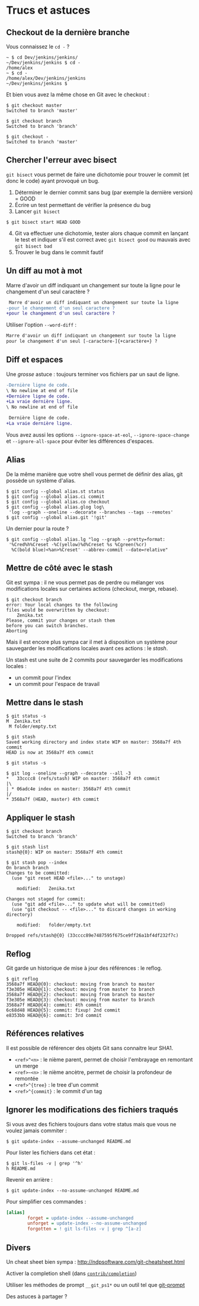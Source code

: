 # Trucs et astuces

<!-- .slide: class="page-title" -->



## Checkout de la dernière branche

Vous connaissez le `cd -` ?
```shell
~ $ cd Dev/jenkins/jenkins/
~/Dev/jenkins/jenkins $ cd -
/home/alex
~ $ cd -
/home/alex/Dev/jenkins/jenkins
~/Dev/jenkins/jenkins $ 
```

Et bien vous avez la même chose en Git avec le checkout :
```shell
$ git checkout master
Switched to branch 'master'

$ git checkout branch
Switched to branch 'branch'

$ git checkout -
Switched to branch 'master'
```



## Chercher l'erreur avec bisect

`git bisect` vous permet de faire une dichotomie pour trouver le commit (et donc le code) ayant provoqué un bug.

1. Déterminer le dernier commit sans bug (par exemple la dernière version) = GOOD
2. Écrire un test permettant de vérifier la présence du bug
3. Lancer `git bisect`
```shell
$ git bisect start HEAD GOOD
```
4. Git va effectuer une dichotomie, tester alors chaque commit en lançant le test et indiquer s'il est correct avec `git bisect good` ou mauvais avec `git bisect bad`
5. Trouver le bug dans le commit fautif



## Un diff au mot à mot

Marre d'avoir un diff indiquant un changement sur toute la ligne pour le changement d'un seul caractère ?
```diff
 Marre d'avoir un diff indiquant un changement sur toute la ligne
-pour le changement d'un seul caractere ?
+pour le changement d'un seul caractère ?
```

Utiliser l'option `--word-diff` :
```diff
Marre d'avoir un diff indiquant un changement sur toute la ligne
pour le changement d'un seul [-caractere-]{+caractère+} ?
```



## Diff et espaces

Une *grosse* astuce : toujours terminer vos fichiers par un saut de ligne.
```diff
-Dernière ligne de code.
\ No newline at end of file
+Dernière ligne de code.
+La vraie dernière ligne.
\ No newline at end of file
```
```diff
 Dernière ligne de code.
+La vraie dernière ligne.
```

Vous avez aussi les options `--ignore-space-at-eol`, `--ignore-space-change` et `--ignore-all-space` pour éviter les différences d'espaces.



## Alias

De la même manière que votre shell vous permet de définir des alias, git possède un système d'alias.

```shell
$ git config --global alias.st status
$ git config --global alias.ci commit
$ git config --global alias.co checkout
$ git config --global alias.glog log\
 'log --graph --oneline --decorate --branches --tags --remotes'
$ git config --global alias.git '!git'
```

Un dernier pour la route ?

```shell
$ git config --global alias.lg "log --graph --pretty=format:
 '%Cred%h%Creset -%C(yellow)%d%Creset %s %Cgreen(%cr)
  %C(bold blue)<%an>%Creset' --abbrev-commit --date=relative"
```



## Mettre de côté avec le stash

Git est sympa : il ne vous permet pas de perdre ou mélanger vos modifications locales sur certaines actions (checkout, merge, rebase).
```shell
$ git checkout branch
error: Your local changes to the following
files would be overwritten by checkout:
	Zenika.txt
Please, commit your changes or stash them
before you can switch branches.
Aborting
```

Mais il est encore plus sympa car il met à disposition un système pour sauvegarder les modifications locales avant ces actions : le *stash*.

Un stash est une suite de 2 commits pour sauvegarder les modifications locales :

- un commit pour l'index
- un commit pour l'espace de travail



## Mettre dans le stash

```shell
$ git status -s
M  Zenika.txt
 M folder/empty.txt

$ git stash
Saved working directory and index state WIP on master: 3568a7f 4th commit
HEAD is now at 3568a7f 4th commit

$ git status -s

$ git log --oneline --graph --decorate --all -3
*   33cccc8 (refs/stash) WIP on master: 3568a7f 4th commit
|\  
| * 06adc4e index on master: 3568a7f 4th commit
|/  
* 3568a7f (HEAD, master) 4th commit
```



## Appliquer le stash

```shell
$ git checkout branch
Switched to branch 'branch'

$ git stash list
stash@{0}: WIP on master: 3568a7f 4th commit

$ git stash pop --index
On branch branch
Changes to be committed:
  (use "git reset HEAD <file>..." to unstage)

	modified:   Zenika.txt

Changes not staged for commit:
  (use "git add <file>..." to update what will be committed)
  (use "git checkout -- <file>..." to discard changes in working directory)

	modified:   folder/empty.txt

Dropped refs/stash@{0} (33cccc89e7487595f675ce9ff26a1bf4df232f7c)
```



## Reflog

Git garde un historique de mise à jour des références : le reflog.

```shell
$ git reflog
3568a7f HEAD@{0}: checkout: moving from branch to master
f3e305e HEAD@{1}: checkout: moving from master to branch
3568a7f HEAD@{2}: checkout: moving from branch to master
f3e305e HEAD@{3}: checkout: moving from master to branch
3568a7f HEAD@{4}: commit: 4th commit
6c68d48 HEAD@{5}: commit: fixup! 2nd commit
e8353bb HEAD@{6}: commit: 3rd commit
```



## Références relatives

Il est possible de référencer des objets Git sans connaitre leur SHA1.

- `<ref>^<n>` : le nième parent, permet de choisir l'embrayage en remontant un merge
- `<ref>~<n>` : le nième ancètre, permet de choisir la profondeur de remontée
- `<ref>^{tree}` : le tree d'un commit
- `<ref>^{commit}` : le commit d'un tag



## Ignorer les modifications des fichiers traqués

Si vous avez des fichiers toujours dans votre status mais que vous ne voulez jamais commiter :
```shell
$ git update-index --assume-unchanged README.md
```

Pour lister les fichiers dans cet état :
```shell
$ git ls-files -v | grep '^h'
h README.md
```

Revenir en arrière :
```shell
$ git update-index --no-assume-unchanged README.md
```

Pour simplifier ces commandes :
```ini
[alias]
        forget = update-index --assume-unchanged 
        unforget = update-index --no-assume-unchanged
        forgotten = ! git ls-files -v | grep ^[a-z]
```



## Divers

Un cheat sheet bien sympa : http://ndpsoftware.com/git-cheatsheet.html

Activer la completion shell (dans [`contrib/completion`](https://github.com/git/git/tree/master/contrib/completion))

Utiliser les méthodes de prompt `__git_ps1*` ou un outil tel que [git-prompt](http://volnitsky.com/project/git-prompt/)

Des astuces à partager ?
